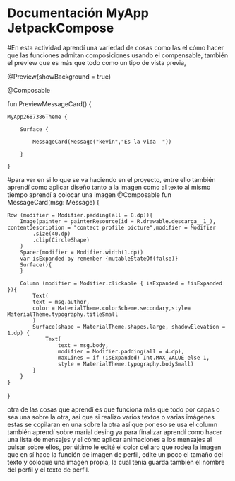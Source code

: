 # Documentación MyApp JetpackCompose

#En esta actividad aprendí una variedad de cosas como las el cómo hacer que las funciones admitan composiciones usando el compensable, también el preview que es más que todo como un tipo de vista previa,

@Preview(showBackground = true)

@Composable

fun PreviewMessageCard() {

    MyApp2687386Theme {
    
        Surface {
        
            MessageCard(Message("kevin","Es la vida  "))
            
        }
        
    }  



#para ver en si lo que se va haciendo en el proyecto, entre ello también aprendí como aplicar diseño tanto a la imagen como al texto al mismo tiempo aprendí a colocar una imagen
@Composable
fun MessageCard(msg: Message) {

    Row (modifier = Modifier.padding(all = 8.dp)){
        Image(painter = painterResource(id = R.drawable.descarga__1_), contentDescription = "contact profile picture",modifier = Modifier
            .size(40.dp)
            .clip(CircleShape)
        )
        Spacer(modifier = Modifier.width(1.dp))
        var isExpanded by remember {mutableStateOf(false)}
        Surface(){
        }

        Column (modifier = Modifier.clickable { isExpanded = !isExpanded }){
            Text(
            text = msg.author,
            color = MaterialTheme.colorScheme.secondary,style= MaterialTheme.typography.titleSmall
            )
            Surface(shape = MaterialTheme.shapes.large, shadowElevation = 1.dp) {
                Text(
                    text = msg.body,
                    modifier = Modifier.padding(all = 4.dp),
                    maxLines = if (isExpanded) Int.MAX_VALUE else 1,
                    style = MaterialTheme.typography.bodySmall)
            }
        }
    }
}


otra de las cosas que aprendí es que funciona más que todo por capas o sea una sobre la otra, así que si realizo varios textos o varias imágenes estas se copilaran en una sobre la otra así que por eso se usa el column también aprendí sobre marial desing ya para finalizar aprendí como hacer una lista de mensajes y el cómo aplicar animaciones a los mensajes al pulsar sobre ellos, por último le edité el color del aro que rodea la imagen que en sí hace la función de imagen de perfil, edite un poco el tamaño del texto y coloque una imagen propia, la cual tenía guarda tambien el nombre del perfil y el texto de perfil.
